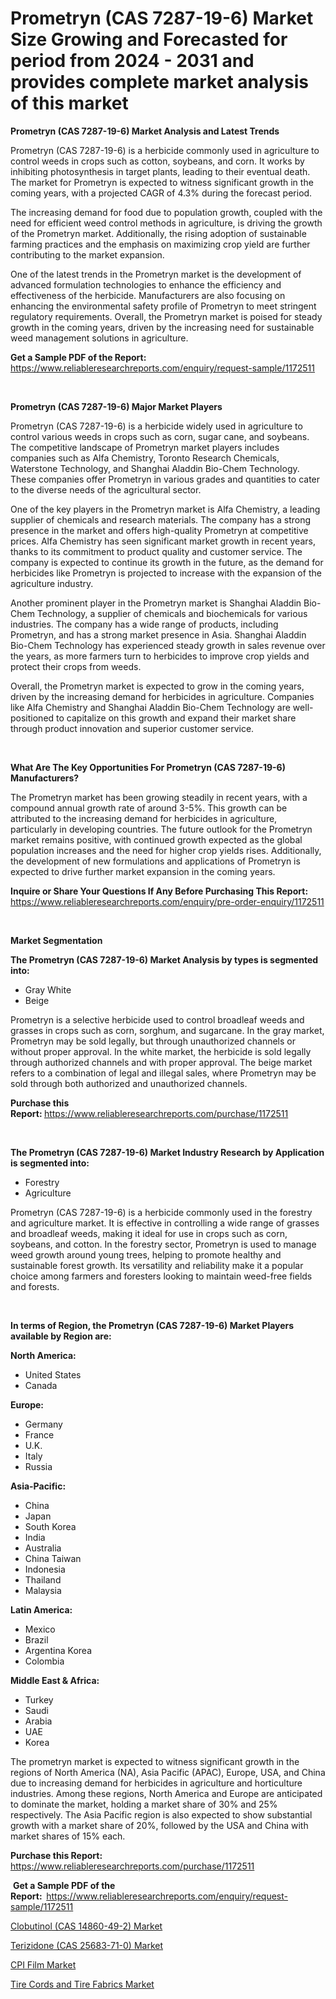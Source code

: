 <p><h1>Prometryn (CAS 7287-19-6) Market Size Growing and Forecasted for period from 2024 - 2031 and provides complete market analysis of this market</h1></p><p><strong>Prometryn (CAS 7287-19-6) Market Analysis and Latest Trends</strong></p>
<p><p>Prometryn (CAS 7287-19-6) is a herbicide commonly used in agriculture to control weeds in crops such as cotton, soybeans, and corn. It works by inhibiting photosynthesis in target plants, leading to their eventual death. The market for Prometryn is expected to witness significant growth in the coming years, with a projected CAGR of 4.3% during the forecast period.</p><p>The increasing demand for food due to population growth, coupled with the need for efficient weed control methods in agriculture, is driving the growth of the Prometryn market. Additionally, the rising adoption of sustainable farming practices and the emphasis on maximizing crop yield are further contributing to the market expansion.</p><p>One of the latest trends in the Prometryn market is the development of advanced formulation technologies to enhance the efficiency and effectiveness of the herbicide. Manufacturers are also focusing on enhancing the environmental safety profile of Prometryn to meet stringent regulatory requirements. Overall, the Prometryn market is poised for steady growth in the coming years, driven by the increasing need for sustainable weed management solutions in agriculture.</p></p>
<p><strong>Get a Sample PDF of the Report:&nbsp;</strong> <a href="https://www.reliableresearchreports.com/enquiry/request-sample/1172511">https://www.reliableresearchreports.com/enquiry/request-sample/1172511</a></p>
<p>&nbsp;</p>
<p><strong>Prometryn (CAS 7287-19-6) Major Market Players</strong></p>
<p><p>Prometryn (CAS 7287-19-6) is a herbicide widely used in agriculture to control various weeds in crops such as corn, sugar cane, and soybeans. The competitive landscape of Prometryn market players includes companies such as Alfa Chemistry, Toronto Research Chemicals, Waterstone Technology, and Shanghai Aladdin Bio-Chem Technology. These companies offer Prometryn in various grades and quantities to cater to the diverse needs of the agricultural sector.</p><p>One of the key players in the Prometryn market is Alfa Chemistry, a leading supplier of chemicals and research materials. The company has a strong presence in the market and offers high-quality Prometryn at competitive prices. Alfa Chemistry has seen significant market growth in recent years, thanks to its commitment to product quality and customer service. The company is expected to continue its growth in the future, as the demand for herbicides like Prometryn is projected to increase with the expansion of the agriculture industry.</p><p>Another prominent player in the Prometryn market is Shanghai Aladdin Bio-Chem Technology, a supplier of chemicals and biochemicals for various industries. The company has a wide range of products, including Prometryn, and has a strong market presence in Asia. Shanghai Aladdin Bio-Chem Technology has experienced steady growth in sales revenue over the years, as more farmers turn to herbicides to improve crop yields and protect their crops from weeds.</p><p>Overall, the Prometryn market is expected to grow in the coming years, driven by the increasing demand for herbicides in agriculture. Companies like Alfa Chemistry and Shanghai Aladdin Bio-Chem Technology are well-positioned to capitalize on this growth and expand their market share through product innovation and superior customer service.</p></p>
<p>&nbsp;</p>
<p><strong>What Are The Key Opportunities For Prometryn (CAS 7287-19-6) Manufacturers?</strong></p>
<p><p>The Prometryn market has been growing steadily in recent years, with a compound annual growth rate of around 3-5%. This growth can be attributed to the increasing demand for herbicides in agriculture, particularly in developing countries. The future outlook for the Prometryn market remains positive, with continued growth expected as the global population increases and the need for higher crop yields rises. Additionally, the development of new formulations and applications of Prometryn is expected to drive further market expansion in the coming years.</p></p>
<p><strong>Inquire or Share Your Questions If Any Before Purchasing This Report:</strong> <a href="https://www.reliableresearchreports.com/enquiry/pre-order-enquiry/1172511">https://www.reliableresearchreports.com/enquiry/pre-order-enquiry/1172511</a></p>
<p>&nbsp;</p>
<p><strong>Market Segmentation</strong></p>
<p><strong>The Prometryn (CAS 7287-19-6) Market Analysis by types is segmented into:</strong></p>
<p><ul><li>Gray White</li><li>Beige</li></ul></p>
<p><p>Prometryn is a selective herbicide used to control broadleaf weeds and grasses in crops such as corn, sorghum, and sugarcane. In the gray market, Prometryn may be sold legally, but through unauthorized channels or without proper approval. In the white market, the herbicide is sold legally through authorized channels and with proper approval. The beige market refers to a combination of legal and illegal sales, where Prometryn may be sold through both authorized and unauthorized channels.</p></p>
<p><strong>Purchase this Report:&nbsp;</strong><a href="https://www.reliableresearchreports.com/purchase/1172511">https://www.reliableresearchreports.com/purchase/1172511</a></p>
<p>&nbsp;</p>
<p><strong>The Prometryn (CAS 7287-19-6) Market Industry Research by Application is segmented into:</strong></p>
<p><ul><li>Forestry</li><li>Agriculture</li></ul></p>
<p><p>Prometryn (CAS 7287-19-6) is a herbicide commonly used in the forestry and agriculture market. It is effective in controlling a wide range of grasses and broadleaf weeds, making it ideal for use in crops such as corn, soybeans, and cotton. In the forestry sector, Prometryn is used to manage weed growth around young trees, helping to promote healthy and sustainable forest growth. Its versatility and reliability make it a popular choice among farmers and foresters looking to maintain weed-free fields and forests.</p></p>
<p>&nbsp;</p>
<p><strong>In terms of Region, the Prometryn (CAS 7287-19-6) Market Players available by Region are:</strong></p>
<p>
    <p> <strong> North America: </strong>
        <ul>
            <li>United States</li>
            <li>Canada</li>
        </ul>
        </p> 
    <p> <strong> Europe: </strong>
        <ul>
            <li>Germany</li>
            <li>France</li>
            <li>U.K.</li>
            <li>Italy</li>
            <li>Russia</li>
        </ul>
        </p> 
    <p> <strong> Asia-Pacific: </strong>
        <ul>
            <li>China</li>
            <li>Japan</li>
            <li>South Korea</li>
            <li>India</li>
            <li>Australia</li>
            <li>China Taiwan</li>
            <li>Indonesia</li>
            <li>Thailand</li>
            <li>Malaysia</li>
        </ul>
        </p> 
    <p> <strong> Latin America: </strong>
        <ul>
            <li>Mexico</li>
            <li>Brazil</li>
            <li>Argentina Korea</li>
            <li>Colombia</li>
        </ul>
        </p> 
    <p> <strong> Middle East & Africa: </strong>
        <ul>
            <li>Turkey</li>
            <li>Saudi</li>
            <li>Arabia</li>
            <li>UAE</li>
            <li>Korea</li>
        </ul>
    </p>
    </p>
<p><p>The prometryn market is expected to witness significant growth in the regions of North America (NA), Asia Pacific (APAC), Europe, USA, and China due to increasing demand for herbicides in agriculture and horticulture industries. Among these regions, North America and Europe are anticipated to dominate the market, holding a market share of 30% and 25% respectively. The Asia Pacific region is also expected to show substantial growth with a market share of 20%, followed by the USA and China with market shares of 15% each.</p></p>
<p><strong>Purchase this Report: </strong><a href="https://www.reliableresearchreports.com/purchase/1172511">https://www.reliableresearchreports.com/purchase/1172511</a></p>
<p>&nbsp;<strong>Get a Sample PDF of the Report:&nbsp;&nbsp;</strong><a href="https://www.reliableresearchreports.com/enquiry/request-sample/1172511">https://www.reliableresearchreports.com/enquiry/request-sample/1172511</a></p>
<p><strong></strong></p>
<p><p><a href="https://github.com/pjcfca/Market-Research-Report-List-1/blob/main/clobutinol-cas-14860-49-2-market.md">Clobutinol (CAS 14860-49-2) Market</a></p><p><a href="https://github.com/johnbach50/Market-Research-Report-List-2/blob/main/terizidone-cas-25683-71-0-market.md">Terizidone (CAS 25683-71-0) Market</a></p><p><a href="https://issuu.com/reportprime-2/docs/cpi-film-market-size-2030.pptx">CPI Film Market</a></p><p><a href="https://issuu.com/reportprime-2/docs/tire-cords-and-tire-fabrics-market-size-2030.pptx">Tire Cords and Tire Fabrics Market</a></p></p>